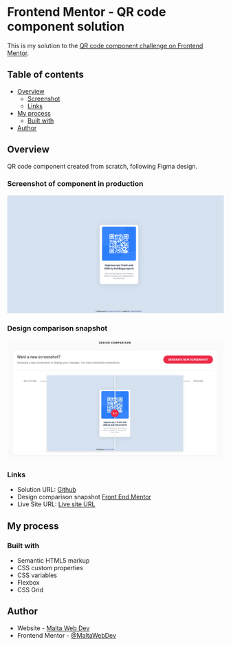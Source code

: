 # Frontend Mentor - QR code component solution

This is my solution to the [QR code component challenge on Frontend Mentor](https://www.frontendmentor.io/challenges/qr-code-component-iux_sIO_H).

## Table of contents

- [Overview](#overview)
  - [Screenshot](#screenshot)
  - [Links](#links)
- [My process](#my-process)
  - [Built with](#built-with)
- [Author](#author)

## Overview

QR code component created from scratch, following Figma design.

### Screenshot of component in production

![](./images/Screenshot.png)

### Design comparison snapshot

![](./images/comparison.png)

### Links

- Solution URL: [Github](https://github.com/MaltaWebDev/QR-Component)
- Design comparison snapshot [Front End Mentor](https://www.frontendmentor.io/solutions/qr-component-using-css-and-html-HgZbVjl7o2)
- Live Site URL: [Live site URL](https://maltawebdev.github.io/QR-Component/)

## My process

### Built with

- Semantic HTML5 markup
- CSS custom properties
- CSS variables
- Flexbox
- CSS Grid

## Author

- Website - [Malta Web Dev](https://github.com/MaltaWebDev/)
- Frontend Mentor - [@MaltaWebDev](https://www.frontendmentor.io/profile/MaltaWebDev)
